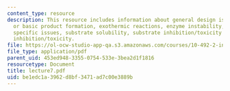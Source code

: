 ```yaml
---
content_type: resource
description: This resource includes information about general design issues, acidic
  or basic product formation, exothermic reactions, enzyme instability, substrate/product
  specific issues, substrate solubility, substrate inhibition/toxicity and product
  inhibition/toxicity.
file: https://ol-ocw-studio-app-qa.s3.amazonaws.com/courses/10-492-2-integrated-chemical-engineering-topics-i-introduction-to-biocatalysis-fall-2004/be1edc1a3962d8bf3471ad7c00e3889b_lecture7.pdf
file_type: application/pdf
parent_uid: 453ed948-3355-0754-533e-3bea2d1f1816
resourcetype: Document
title: lecture7.pdf
uid: be1edc1a-3962-d8bf-3471-ad7c00e3889b
---
```

